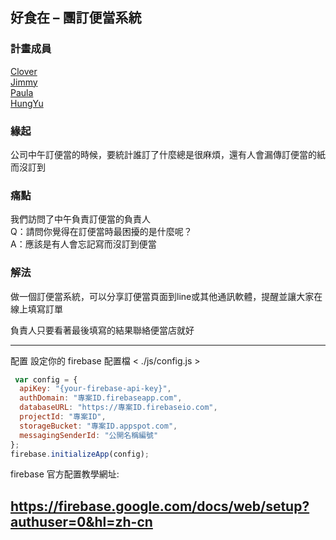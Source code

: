 ## 好食在 – 團訂便當系統

### 計畫成員
[Clover](https://github.com/raindot)<br>
[Jimmy](https://github.com/yingming25)<br>
[Paula](https://github.com/jade2018)<br>
[HungYu](https://github.com/HungYu-Chen)

### 緣起
公司中午訂便當的時候，要統計誰訂了什麼總是很麻煩，還有人會漏傳訂便當的紙而沒訂到

### 痛點
我們訪問了中午負責訂便當的負責人<br>
Q：請問你覺得在訂便當時最困擾的是什麼呢？<br>
A：應該是有人會忘記寫而沒訂到便當

### 解法
做一個訂便當系統，可以分享訂便當頁面到line或其他通訊軟體，提醒並讓大家在線上填寫訂單

負責人只要看著最後填寫的結果聯絡便當店就好

---
配置
 設定你的 firebase 配置檔 < ./js/config.js >

```javascript
 var config = {
  apiKey: "{your-firebase-api-key}",
  authDomain: "專案ID.firebaseapp.com",
  databaseURL: "https://專案ID.firebaseio.com",
  projectId: "專案ID",
  storageBucket: "專案ID.appspot.com",
  messagingSenderId: "公開名稱編號"
};
firebase.initializeApp(config);
```

firebase 官方配置教學網址:



https://firebase.google.com/docs/web/setup?authuser=0&hl=zh-cn
---

 


